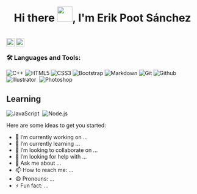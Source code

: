 <h1 align="center">Hi there <img src="https://github.com/sudnyeshtalekar/sudnyeshtalekar/blob/master/Assets/Hi.gif" width="40px">, I'm Erik Poot Sánchez </h1>
<br />

<!--<a href="https://twitter.com/erik_psanchez">
  <img align="left" alt="Erik Poot Sánchez | Twitter" width="22px" src="https://cdn.jsdelivr.net/npm/simple-icons@v3/icons/twitter.svg" />
</a> -->

<a href="https://www.instagram.com/erik_psanchez">
  <img align="left" alt="Erik Poot Sánchez | Instagram" width="22px" src="https://cdn.jsdelivr.net/npm/simple-icons@v3/icons/instagram.svg" />
</a>

<!-- <a href="https://www.facebook.com/erik.pootsanchez">
  <img align="left" alt="Erik Poot Sánchez | Facebook" width="22px" src="https://cdn.jsdelivr.net/npm/simple-icons@v3/icons/facebook.svg" />
</a> -->

<a href="mailto:erikpootsanchez@gmail.com">
  <img align="left" alt="Erik Poot Sánchez | Email" width="22px" src="https://cdn.jsdelivr.net/npm/simple-icons@v3/icons/gmail.svg" />
</a>
<br />

### 🛠️ Languages and Tools:

![C++](https://img.shields.io/badge/-C++-333333?style=flat&logo=c%2B%2B)
![HTML5](https://img.shields.io/badge/-HTML5-333333?style=flat&logo=html5)
![CSS3](https://img.shields.io/badge/-CSS-333333?style=flat&logo=css3)
![Bootstrap](https://img.shields.io/badge/-Bootstrap-333333?style=flat-square&logo=bootstrap)
![Markdown](https://img.shields.io/badge/-Markdown-333333?style=flat&logo=markdown)
![Git](https://img.shields.io/badge/-Git-333333?style=flat&logo=git)
![Github](https://img.shields.io/badge/-Github-333333?style=flat&logo=github)
![Illustrator](https://img.shields.io/badge/-Illustrator-05122A?style=flat&logo=adobe-illustrator)&nbsp;
![Photoshop](https://img.shields.io/badge/-Photoshop-05122A?style=flat&logo=adobe-photoshop)&nbsp;

## Learning
![JavaScript](https://img.shields.io/badge/-JavaScript-05122A?style=flat&logo=javascript)&nbsp;
![Node.js](https://img.shields.io/badge/-Node.js-05122A?style=flat&logo=node.js)&nbsp;

Here are some ideas to get you started:

- 🔭 I’m currently working on ...
- 🌱 I’m currently learning ...
- 👯 I’m looking to collaborate on ...
- 🤔 I’m looking for help with ...
- 💬 Ask me about ...
- 📫 How to reach me: ...
- 😄 Pronouns: ...
- ⚡ Fun fact: ...

<!--
**erikpsanchez/erikpsanchez** is a ✨ _special_ ✨ repository because its `README.md` (this file) appears on your GitHub profile.


-->
